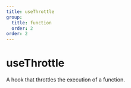 ```yaml
---
title: useThrottle
group:
  title: function
  order: 2
order: 2
---
```


# useThrottle

A hook that throttles the execution of a function.
